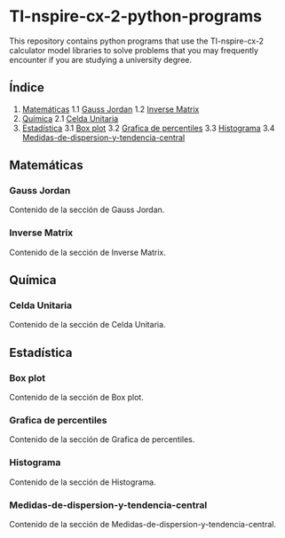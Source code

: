 # TI-nspire-cx-2-python-programs
This repository contains python programs that use the TI-nspire-cx-2 calculator model libraries to solve problems that you may frequently encounter if you are studying a university degree.


## Índice

1. [Matemáticas](#matematicas)
   1.1 [Gauss Jordan](#gauss-jordan)
   1.2 [Inverse Matrix](#Inverse-Matrix)
2. [Química](#quimica)
   2.1 [Celda Unitaria](#Celda-Unitaria)
3. [Estadística](#estadistica)
   3.1 [Box plot](#Box-plot)
   3.2 [Grafica de percentiles](#Grafica-de-percentiles)
   3.3 [Histograma](#Histograma)
   3.4 [Medidas-de-dispersion-y-tendencia-central](#Medidas-de-dispersion-y-tendencia-central)

<a name="matematicas"></a>
## Matemáticas

<a name="gauss-jordan"></a>
### Gauss Jordan

Contenido de la sección de Gauss Jordan.

<a name="Inverse-Matrix"></a>
### Inverse Matrix

Contenido de la sección de Inverse Matrix.

<a name="quimica"></a>
## Química 

<a name="Celda-Unitaria"></a>
### Celda Unitaria

Contenido de la sección de Celda Unitaria.

<a name="estadistica"></a>
## Estadística

<a name="Box-plot"></a>
### Box plot

Contenido de la sección de Box plot.

<a name="Grafica-de-percentiles"></a>
### Grafica de percentiles

Contenido de la sección de Grafica de percentiles.

<a name="Histograma"></a>
### Histograma

Contenido de la sección de Histograma.

<a name="Medidas-de-dispersion-y-tendencia-central"></a>
### Medidas-de-dispersion-y-tendencia-central

Contenido de la sección de Medidas-de-dispersion-y-tendencia-central.


